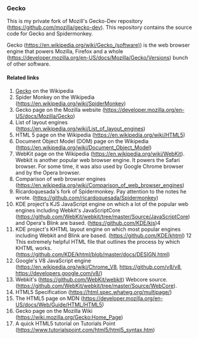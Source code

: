 ### Gecko

This is my private fork of Mozill's Gecko-Dev repository (https://github.com/mozilla/gecko-dev). This repository contains the source code for Gecko and Spidermonkey.

Gecko (https://en.wikipedia.org/wiki/Gecko_(software)) is the web browser engine that powers Mozilla, Firefox and a whole (https://developer.mozilla.org/en-US/docs/Mozilla/Gecko/Versions) bunch of other software.



#### Related links
1. [Gecko](https://en.wikipedia.org/wiki/Gecko_(software)) on the Wikipedia
2. Spider Monkey on the Wikipedia (https://en.wikipedia.org/wiki/SpiderMonkey)
3. Gecko page on the Mozilla website (https://developer.mozilla.org/en-US/docs/Mozilla/Gecko)
4. List of layout engines (https://en.wikipedia.org/wiki/List_of_layout_engines)
5. HTML 5 page on the Wikipedia (https://en.wikipedia.org/wiki/HTML5)
6. Document Object Model (DOM) page on the Wikipedia (https://en.wikipedia.org/wiki/Document_Object_Model)
7. WebKit page on the Wikipedia (https://en.wikipedia.org/wiki/WebKit). Webkit is another popular web browser engine. It powers the Safari browser. For some time, it was also used by Google Chrome browser and by the Opera browser.
8. Comparison of web browser engines (https://en.wikipedia.org/wiki/Comparison_of_web_browser_engines)
9. Ricardoquesada's fork of Spidermonkey. Pay attention to the notes he wrote. (https://github.com/ricardoquesada/Spidermonkey)
10. KDE project's KJS JavaScript engine on which a lot of the popular web engines including Webkit's JavaScriptCore (https://github.com/WebKit/webkit/tree/master/Source/JavaScriptCore) and Opera's Blink are based. (https://github.com/KDE/kjs)4
11. KDE project's KHTML layout engine on which most popular engines including Webkit and Blink are based. (https://github.com/KDE/khtml)
12 This extremely helpful HTML file that outlines the process by which KHTML works. (https://github.com/KDE/khtml/blob/master/docs/DESIGN.html)
12. Google's V8 JavaScript engine (https://en.wikipedia.org/wiki/Chrome_V8, https://github.com/v8/v8, https://developers.google.com/v8/)
13. Webkit's (https://github.com/WebKit/webkit) Webcore source. (https://github.com/WebKit/webkit/tree/master/Source/WebCore).
14. HTML5 Specification (https://html.spec.whatwg.org/multipage/)
15. The HTML5 page on MDN (https://developer.mozilla.org/en-US/docs/Web/Guide/HTML/HTML5)
16. Gecko page on the Mozilla Wiki (https://wiki.mozilla.org/Gecko:Home_Page)
17. A quick HTML5 tutorial on Tutorials Point (https://www.tutorialspoint.com/html5/html5_syntax.htm)
